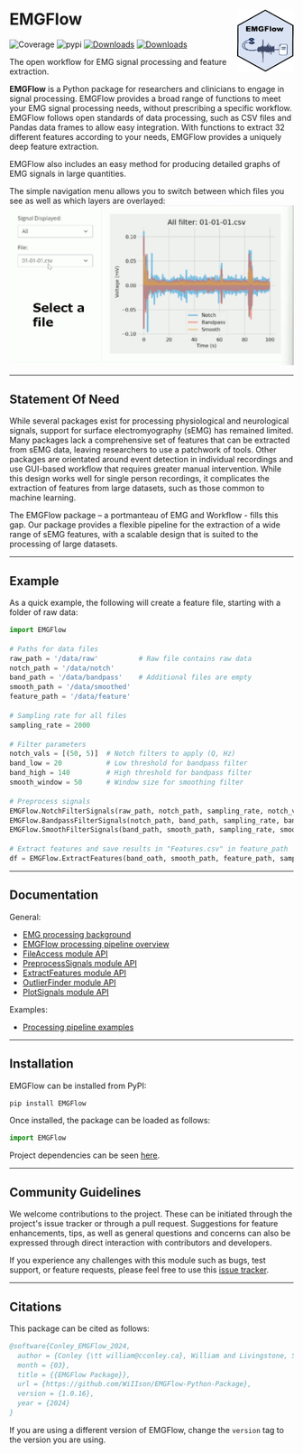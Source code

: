 # EMGFlow <img src="HexSticker.png"  width="100" height="110" align="right">

![Coverage](https://img.shields.io/endpoint?url=https://gist.githubusercontent.com/WiIIson/da00e624c5ba768584057a6ea7c53860/raw/covbadge.json)
![pypi](https://img.shields.io/pypi/v/emgflow.svg)
[![Downloads](https://static.pepy.tech/badge/EMGFlow/month)](https://pepy.tech/project/EMGFlow)
[![Downloads](https://static.pepy.tech/badge/EMGFlow)](https://pepy.tech/project/EMGFlow)

The open workflow for EMG signal processing and feature extraction.

**EMGFlow** is a Python package for researchers and clinicians to engage in signal processing. EMGFlow provides a broad range of functions to meet your EMG signal processing needs, without prescribing a specific workflow. EMGFlow follows open standards of data processing, such as CSV files and Pandas data frames to allow easy integration. With functions to extract 32 different features according to your needs, EMGFlow provides a uniquely deep feature extraction.

EMGFlow also includes an easy method for producing detailed graphs of EMG signals in large quantities.

The simple navigation menu allows you to switch between which files you see as well as which layers are overlayed:
![Example 1](EMGFlow_GUI.gif)

---

## Statement Of Need

While several packages exist for processing physiological and neurological signals, support for surface electromyography (sEMG) has remained limited. Many packages lack a comprehensive set of features that can be extracted from sEMG data, leaving researchers to use a patchwork of tools. Other packages are orientated around event detection in individual recordings and use GUI-based workflow that requires greater manual intervention. While this design works well for single person recordings, it complicates the extraction of features from large datasets, such as those common to machine learning.

The EMGFlow package – a portmanteau of EMG and Workflow - fills this gap. Our package provides a flexible pipeline for the extraction of a wide range of sEMG features, with a scalable design that is suited to the processing of large datasets.

---

## Example

As a quick example, the following will create a feature file, starting with a folder of raw data:
```python
import EMGFlow

# Paths for data files
raw_path = '/data/raw'          # Raw file contains raw data
notch_path = '/data/notch'
band_path = '/data/bandpass'    # Additional files are empty
smooth_path = '/data/smoothed'
feature_path = '/data/feature'

# Sampling rate for all files
sampling_rate = 2000

# Filter parameters
notch_vals = [(50, 5)]  # Notch filters to apply (Q, Hz)
band_low = 20           # Low threshold for bandpass filter
band_high = 140         # High threshold for bandpass filter
smooth_window = 50      # Window size for smoothing filter

# Preprocess signals
EMGFlow.NotchFilterSignals(raw_path, notch_path, sampling_rate, notch_vals)
EMGFlow.BandpassFilterSignals(notch_path, band_path, sampling_rate, band_low, band_high)
EMGFlow.SmoothFilterSignals(band_path, smooth_path, sampling_rate, smooth_window)

# Extract features and save results in "Features.csv" in feature_path
df = EMGFlow.ExtractFeatures(band_oath, smooth_path, feature_path, sampling_rate)
```

---

## Documentation

General:
- [EMG processing background](docs/02%20Background.md)
- [EMGFlow processing pipeline overview](docs/03%20Processing%20Pipeline.md)
- [FileAccess module API](docs/04%20FileAccess%20API.md)
- [PreprocessSignals module API](docs/05%20PreprocessSignals%20API.md)
- [ExtractFeatures module API](docs/06%20ExtractFeatures%20API.md)
- [OutlierFinder module API](docs/07%20OutlierFinder%20API.md)
- [PlotSignals module API](docs/08%20PlotSignals%20API.md)

Examples:
- [Processing pipeline examples](docs/01%20Examples.md)

---

## Installation

EMGFlow can be installed from PyPI:
```python
pip install EMGFlow
```

Once installed, the package can be loaded as follows:
```python
import EMGFlow
```

Project dependencies can be seen [here](EMGFlow-Package/pyproject.toml).

---

## Community Guidelines

We welcome contributions to the project. These can be initiated through the project's issue tracker or through a pull request. Suggestions for feature enhancements, tips, as well as general questions and concerns can also be expressed through direct interaction with contributors and developers.

If you experience any challenges with this module such as bugs, test support, or feature requests, please feel free to use this [issue tracker](https://github.com/WiIIson/EMGFlow-Python-Package/issues).

---

## Citations

This package can be cited as follows:

```bibtex
@software{Conley_EMGFlow_2024,
  author = {Conley {\tt william@cconley.ca}, William and Livingstone, Steven R},
  month = {03},
  title = {{EMGFlow Package}},
  url = {https://github.com/WiIIson/EMGFlow-Python-Package},
  version = {1.0.16},
  year = {2024}
}
```

If you are using a different version of EMGFlow, change the `version` tag to the version you are using.